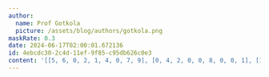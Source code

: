 ```yaml
---
author:
  name: Prof Gotkola
  picture: /assets/blog/authors/gotkola.png
maskRate: 0.3
date: 2024-06-17T02:00:01.672136
id: 4ebcdc30-2c4d-11ef-9f85-c95db626c0e3
content: '[[5, 6, 0, 2, 1, 4, 0, 7, 9], [0, 4, 2, 0, 0, 8, 0, 0, 1], [1, 9, 8, 5, 0, 3, 0, 4, 2], [6, 2, 5, 0, 4, 1, 0, 0, 8], [4, 3, 7, 0, 6, 0, 9, 1, 5], [0, 0, 1, 0, 0, 5, 2, 6, 4], [0, 7, 6, 1, 5, 9, 4, 8, 3], [3, 0, 9, 4, 8, 0, 5, 2, 6], [8, 5, 4, 0, 0, 6, 1, 9, 0]]'
---
```

